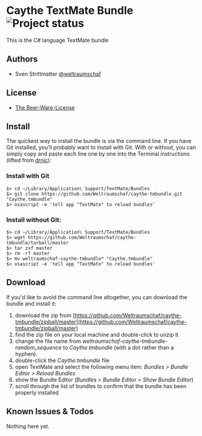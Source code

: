 # Caythe TextMate Bundle ![Project status](http://stillmaintained.com/wintermi/csharp-tmbundle.png)

This is the C# language TextMate bundle

## Authors

- Sven Strittmatter [@weltraumschaf](https://github.com/Weltraumschaf)

## License

- [The Beer-Ware-License](http://www.weltraumshcaf.de/bee-ware-license.txt)

## Install

The quickest way to install the bundle is  via the command line. If you have Git
installed, you'll  probably want to install  with Git. With or  without, you can
simply  copy and  paste each  line  one by  one into  the Terminal  instructions
(lifted from [drnic](http://github.com/drnic/ruby-on-rails-tmbundle)):

### Install with Git

    $> cd ~/Library/Application\ Support/TextMate/Bundles
    $> git clone https://github.com/Weltraumschaf/caythe-tmbundle.git "Caythe.tmbundle"
    $> osascript -e 'tell app "TextMate" to reload bundles'

### Install without Git:

    $> cd ~/Library/Application\ Support/TextMate/Bundles
    $> wget https://github.com/Weltraumschaf/caythe-tmbundle/tarball/master
    $> tar zxf master
    $> rm -rf master
    $> mv weltraumschaf-caythe-tmbundle* "Caythe.tmbundle"
    $> osascript -e 'tell app "TextMate" to reload bundles'

## Download

If you'd like to avoid the command line altogether, you can download the bundle and install it:

1. download the zip from [https://github.com/Weltraumschaf/caythe-tmbundle/zipball/master](https://github.com/Weltraumschaf/caythe-tmbundle/zipball/master)
2. find the zip file on your local machine and double-click to unzip it
3. change the file name from *weltraumschaf-caythe-tmbundle-random_sequence* to *Caythe.tmbundle* (with a dot rather than a hyphen).
4. double-click the *Caythe.tmbundle* file
5. open TextMate and select the following menu item: *Bundles > Bundle Editor > Reload Bundles*
6. show the Bundle Editor (*Bundles > Bundle Editor > Show Bundle Editor*)
7. scroll through the list of bundles to confirm that the bundle has been properly installed

## Known Issues & Todos

Nothing here yet.
